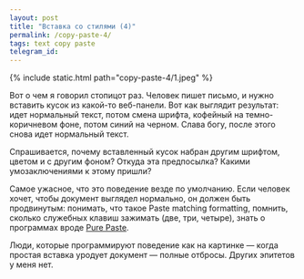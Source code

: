 ```yaml
---
layout: post
title: "Вставка со стилями (4)"
permalink: /copy-paste-4/
tags: text copy paste
telegram_id:
---
```


{% include static.html path="copy-paste-4/1.jpeg" %}

[app]: https://apps.apple.com/ru/app/pure-paste/id1611378436

Вот о чем я говорил стопицот раз. Человек пишет письмо, и нужно вставить кусок
из какой-то веб-панели. Вот как выглядит результат: идет нормальный текст, потом
смена шрифта, кофейный на темно-коричневом фоне, потом синий на черном. Слава
богу, после этого снова идет нормальный текст.

Спрашивается, почему вставленный кусок набран другим шрифтом, цветом и с другим
фоном? Откуда эта предпосылка? Какими умозаключениями к этому пришли?

Самое ужасное, что это поведение везде по умолчанию. Если человек хочет, чтобы
документ выглядел нормально, он должен быть продвинутым: понимать, что такое
Paste matching formatting, помнить, сколько служебных клавиш зажимать (две, три,
четыре), знать о программах вроде [Pure Paste][app].

Люди, которые программируют поведение как на картинке — когда простая вставка
уродует документ — полные отбросы. Других эпитетов у меня нет.
